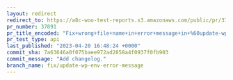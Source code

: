 ```yaml
---
layout: redirect
redirect_to: https://a8c-woo-test-reports.s3.amazonaws.com/public/pr/37891/api/index.html
pr_number: 37891
pr_title_encoded: "Fix+wrong+file+name+in+error+message+in+%60update-wp-env.php%60"
pr_test_type: api
last_published: "2023-04-20 16:48:24 +0000"
commit_sha: 7a63646a0f075baee972ad2858a4f0937f0fb903
commit_message: "Add changelog."
branch_name: fix/update-wp-env-error-message
---
```

